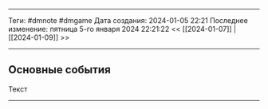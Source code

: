 ___
Теги: #dmnote #dmgame 
Дата создания: 2024-01-05 22:21 
Последнее изменение: пятница 5-го января 2024 22:21:22
<< [[2024-01-07]] | [[2024-01-09]] >> 
___
## Основные события

Текст

---

